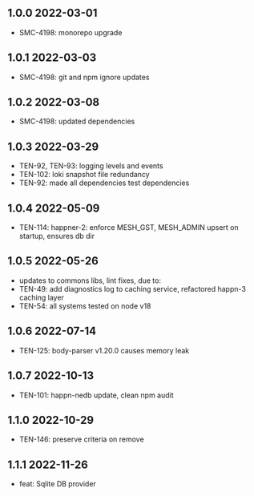 1.0.0 2022-03-01
-----------------
  - SMC-4198: monorepo upgrade

1.0.1 2022-03-03
-----------------
  - SMC-4198: git and npm ignore updates

1.0.2 2022-03-08
-----------------
  - SMC-4198: updated dependencies

1.0.3 2022-03-29
-----------------
  - TEN-92, TEN-93: logging levels and events
  - TEN-102: loki snapshot  file redundancy
  - TEN-92: made all dependencies test dependencies

1.0.4 2022-05-09
-----------------
  - TEN-114: happner-2: enforce MESH_GST, MESH_ADMIN upsert on startup, ensures db dir

1.0.5 2022-05-26
-----------------
  - updates to commons libs, lint fixes, due to:
  - TEN-49: add diagnostics log to caching service, refactored happn-3 caching layer
  - TEN-54: all systems tested on node v18

1.0.6 2022-07-14
-----------------
  - TEN-125: body-parser v1.20.0 causes memory leak

1.0.7 2022-10-13
-----------------
  - TEN-101: happn-nedb update, clean npm audit

1.1.0 2022-10-29
-----------------
  - TEN-146: preserve criteria on remove

1.1.1 2022-11-26
-----------------
  - feat: Sqlite DB provider
